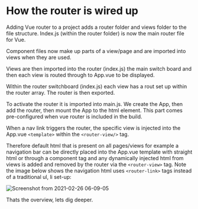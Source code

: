 # How the router is wired up

Adding Vue router to a project adds a router folder and views folder to the file structure.  Index.js (within the router folder) is now the main router file for Vue.

Component files now make up parts of a view/page and are imported into views when they are used.

Views are then imported into the router (index.js) the main switch board and then each view is routed through to App.vue to be displayed. 

Within the router switchboard (index.js) each view has a rout set up within the router array.  The router is then exported.

To activate the router it is imported into main.js.  We create the App, then add the router, then mount the App to the html element. This part comes pre-configured when vue router is included in the build. 

When a nav link triggers the router, the specific view is injected into the App.vue `<template>` within the `<router-view/>` tag.  

Therefore default html that is present on all pages/views for example a navigation bar can be directly placed into the App.vue template with straight html or through a component tag and any dynamically injected html from views is added and removed by the router via the `<router-view>` tag. Note the image below shows the navigation html uses `<router-link>` tags instead of a traditional ul, li set-up:

![Screenshot from 2021-02-26 06-09-05](https://user-images.githubusercontent.com/73107656/109262310-3aae5e00-77f9-11eb-800f-e207693523db.png)


Thats the overview, lets dig deeper.

